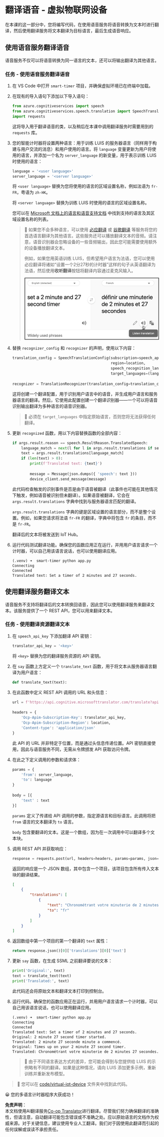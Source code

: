 <!--
CO_OP_TRANSLATOR_METADATA:
{
  "original_hash": "d620a470d9dd8614d99824832978360a",
  "translation_date": "2025-08-24T23:55:44+00:00",
  "source_file": "6-consumer/lessons/4-multiple-language-support/virtual-device-translate-speech.md",
  "language_code": "zh"
}
-->
# 翻译语音 - 虚拟物联网设备

在本课的这一部分中，您将编写代码，在使用语音服务将语音转换为文本时进行翻译，然后使用翻译服务将文本翻译为目标语言，最后生成语音响应。

## 使用语音服务翻译语音

语音服务不仅可以将语音转换为同一语言的文本，还可以将输出翻译为其他语言。

### 任务 - 使用语音服务翻译语音

1. 在 VS Code 中打开 `smart-timer` 项目，并确保虚拟环境已在终端中加载。

1. 在现有的导入语句下添加以下导入语句：

    ```python
    from azure.cognitiveservices import speech
    from azure.cognitiveservices.speech.translation import SpeechTranslationConfig, TranslationRecognizer
    import requests
    ```

    这将导入用于翻译语音的类，以及稍后在本课中调用翻译服务时需要用到的 `requests` 库。

1. 您的智能计时器将设置两种语言：用于训练 LUIS 的服务器语言（同样用于构建与用户交流的消息）和用户使用的语言。将 `language` 变量更新为用户将使用的语言，并添加一个名为 `server_language` 的新变量，用于表示训练 LUIS 时使用的语言：

    ```python
    language = '<user language>'
    server_language = '<server language>'
    ```

    将 `<user language>` 替换为您将使用的语言的区域设置名称，例如法语为 `fr-FR`，粤语为 `zh-HK`。

    将 `<server language>` 替换为训练 LUIS 时使用的语言的区域设置名称。

    您可以在 [Microsoft 文档上的语言和语音支持文档](https://docs.microsoft.com/azure/cognitive-services/speech-service/language-support?WT.mc_id=academic-17441-jabenn#speech-to-text) 中找到支持的语言及其区域设置名称的列表。

    > 💁 如果您不会多种语言，可以使用 [必应翻译](https://www.bing.com/translator) 或 [谷歌翻译](https://translate.google.com) 等服务将您的首选语言翻译为其他语言。这些服务还可以播放翻译文本的音频。请注意，语音识别器会忽略设备的一些音频输出，因此您可能需要使用额外的设备播放翻译文本。
    >
    > 例如，如果您用英语训练 LUIS，但希望用户语言为法语，您可以使用必应翻译将诸如“设置一个2分27秒的计时器”这样的句子从英语翻译为法语，然后使用**收听翻译**按钮将翻译内容通过麦克风输入。
    >
    > ![必应翻译上的收听翻译按钮](../../../../../translated_images/bing-translate.348aa796d6efe2a92f41ea74a5cf42bb4c63d6faaa08e7f46924e072a35daa48.zh.png)

1. 替换 `recognizer_config` 和 `recognizer` 的声明，使用以下内容：

    ```python
    translation_config = SpeechTranslationConfig(subscription=speech_api_key,
                                                 region=location,
                                                 speech_recognition_language=language,
                                                 target_languages=(language, server_language))
    
    recognizer = TranslationRecognizer(translation_config=translation_config)
    ```

    这将创建一个翻译配置，用于识别用户语言中的语音，并生成用户语言和服务器语言的翻译。然后，它使用此配置创建一个翻译识别器——一个可以将语音识别输出翻译为多种语言的语音识别器。

    > 💁 必须在 `target_languages` 中指定原始语言，否则您将无法获得任何翻译。

1. 更新 `recognized` 函数，用以下内容替换函数的全部内容：

    ```python
    if args.result.reason == speech.ResultReason.TranslatedSpeech:
        language_match = next(l for l in args.result.translations if server_language.lower().startswith(l.lower()))
        text = args.result.translations[language_match]
        if (len(text) > 0):
            print(f'Translated text: {text}')
    
            message = Message(json.dumps({ 'speech': text }))
            device_client.send_message(message)
    ```

    此代码检查触发的识别事件是否是由于语音被翻译（此事件也可能在其他情况下触发，例如语音被识别但未翻译）。如果语音被翻译，它会在 `args.result.translations` 字典中找到与服务器语言匹配的翻译。

    `args.result.translations` 字典的键是区域设置的语言部分，而不是整个设置。例如，如果您请求将法语 `fr-FR` 的翻译，字典中将包含 `fr` 的条目，而不是 `fr-FR`。

    翻译后的文本将被发送到 IoT Hub。

1. 运行代码测试翻译功能。确保您的函数应用正在运行，并用用户语言请求一个计时器，可以自己用该语言说话，也可以使用翻译应用。

    ```output
    (.venv) ➜  smart-timer python app.py
    Connecting
    Connected
    Translated text: Set a timer of 2 minutes and 27 seconds.
    ```

## 使用翻译服务翻译文本

语音服务不支持将翻译后的文本转换回语音，因此您可以使用翻译服务来翻译文本。该服务提供了一个 REST API，您可以用来翻译文本。

### 任务 - 使用翻译资源翻译文本

1. 在 `speech_api_key` 下添加翻译 API 密钥：

    ```python
    translator_api_key = '<key>'
    ```

    将 `<key>` 替换为您的翻译服务资源的 API 密钥。

1. 在 `say` 函数上方定义一个 `translate_text` 函数，用于将文本从服务器语言翻译为用户语言：

    ```python
    def translate_text(text):
    ```

1. 在此函数中定义 REST API 调用的 URL 和头信息：

    ```python
    url = f'https://api.cognitive.microsofttranslator.com/translate?api-version=3.0'

    headers = {
        'Ocp-Apim-Subscription-Key': translator_api_key,
        'Ocp-Apim-Subscription-Region': location,
        'Content-type': 'application/json'
    }
    ```

    此 API 的 URL 并非特定于位置，而是通过头信息传递位置。API 密钥直接使用，因此与语音服务不同，无需从令牌颁发 API 获取访问令牌。

1. 在此之下定义调用的参数和请求体：

    ```python
    params = {
        'from': server_language,
        'to': language
    }

    body = [{
        'text' : text
    }]
    ```

    `params` 定义了传递给 API 调用的参数，指定源语言和目标语言。此调用将把 `from` 语言的文本翻译为 `to` 语言。

    `body` 包含要翻译的文本。这是一个数组，因为在一次调用中可以翻译多个文本块。

1. 调用 REST API 并获取响应：

    ```python
    response = requests.post(url, headers=headers, params=params, json=body)
    ```

    返回的响应是一个 JSON 数组，其中包含一个项目，该项目包含所有传入文本块的翻译结果。

    ```json
    [
        {
            "translations": [
                {
                    "text": "Chronométrant votre minuterie de 2 minutes 27 secondes.",
                    "to": "fr"
                }
            ]
        }
    ]
    ```

1. 返回数组中第一个项目的第一个翻译的 `text` 属性：

    ```python
    return response.json()[0]['translations'][0]['text']
    ```

1. 更新 `say` 函数，在生成 SSML 之前翻译要说的文本：

    ```python
    print('Original:', text)
    text = translate_text(text)
    print('Translated:', text)
    ```

    此代码还会将原始文本和翻译文本打印到控制台。

1. 运行代码。确保您的函数应用正在运行，并用用户语言请求一个计时器，可以自己用该语言说话，也可以使用翻译应用。

    ```output
    (.venv) ➜  smart-timer python app.py
    Connecting
    Connected
    Translated text: Set a timer of 2 minutes and 27 seconds.
    Original: 2 minute 27 second timer started.
    Translated: 2 minute 27 seconde minute a commencé.
    Original: Times up on your 2 minute 27 second timer.
    Translated: Chronométrant votre minuterie de 2 minutes 27 secondes.
    ```

    > 💁 由于不同语言表达方式的差异，您可能会得到与您提供给 LUIS 的示例略有不同的翻译。如果是这种情况，请向 LUIS 添加更多示例，重新训练并重新发布模型。

> 💁 您可以在 [code/virtual-iot-device](../../../../../6-consumer/lessons/4-multiple-language-support/code/virtual-iot-device) 文件夹中找到此代码。

😀 您的多语言计时器程序大获成功！

**免责声明**：  
本文档使用AI翻译服务[Co-op Translator](https://github.com/Azure/co-op-translator)进行翻译。尽管我们努力确保翻译的准确性，但请注意，自动翻译可能包含错误或不准确之处。应以原始语言的文档作为权威来源。对于关键信息，建议使用专业人工翻译。我们对于因使用此翻译而引起的任何误解或误读不承担责任。